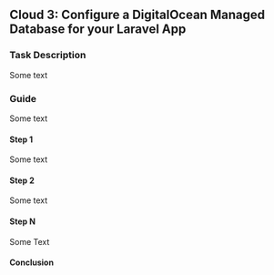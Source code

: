 ## Cloud 3: Configure a DigitalOcean Managed Database for your Laravel App

### Task Description

Some text

### Guide

Some text

#### Step 1

Some text

#### Step 2

Some text

#### Step N

Some Text

#### Conclusion